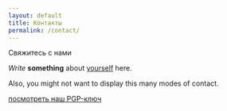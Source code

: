 ```yaml
---
layout: default
title: Контакты
permalink: /contact/
---
```


<div id="NhhZEh4E" data-formid="e41575620527i9a" class="_Forms_generate"></div>
          
<p>Свяжитесь с нами</p>

_Write_ **something** about [yourself](https://www.google.com/search?q=who+am+i) here.

Also, you might not want to display this many modes of contact.

[посмотреть наш PGP-ключ](/pgp)
